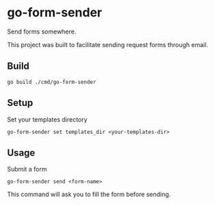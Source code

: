 # go-form-sender

Send forms somewhere.

This project was built to facilitate sending request forms through email.

## Build

`go build ./cmd/go-form-sender`

## Setup

Set your templates directory

`go-form-sender set templates_dir <your-templates-dir>`

## Usage

Submit a form

`go-form-sender send <form-name>`

This command will ask you to fill the form before sending.
